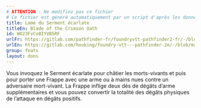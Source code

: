 ```yaml
---
# ATTENTION : Ne modifiez pas ce fichier
# Ce fichier est généré automatiquement par un script d'après les données du module Foundry VTT officiel et de sa traduction
title: Lame du Serment écarlate
titleEn: Blade of the Crimson Oath
id: WO23FvCo8IYVB5RF
urlFr: https://gitlab.com/pathfinder-fr/foundryvtt-pathfinder2-fr/-/blob/master/data/feats/WO23FvCo8IYVB5RF.htm
urlEn: https://gitlab.com/hooking/foundry-vtt---pathfinder-2e/-/blob/master/packs/data/feats.db/blade-of-the-crimson-oath.json
group: feats
layout: dons
---
```

Vous invoquez le Serment écarlate pour châtier les morts-vivants et puis pour porter une Frappe avec une arme ou à mains nues contre un adversaire mort-vivant. La Frappe inflige deux dés de dégâts d’arme supplémentaires et vous pouvez convertir la totalité des dégâts physiques de l’attaque en dégâts positifs.


